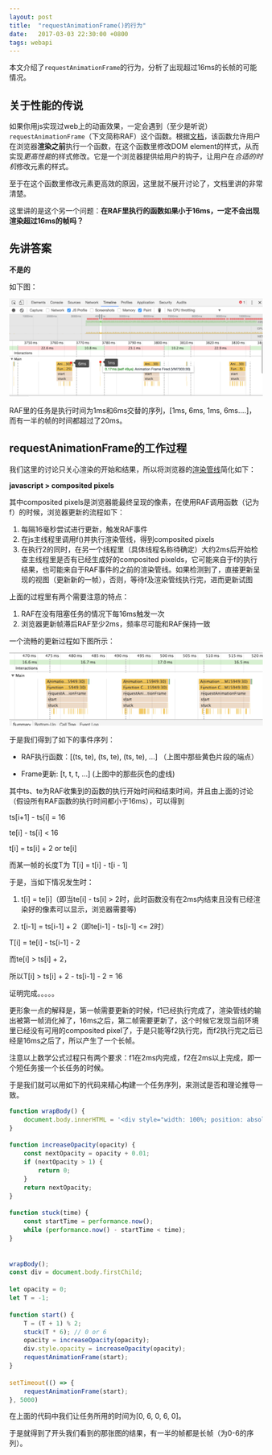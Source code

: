 ```yaml
---
layout: post
title:  "requestAnimationFrame()的行为"
date:   2017-03-03 22:30:00 +0800
tags: webapi
---
```


本文介绍了`requestAnimationFrame`的行为，分析了出现超过16ms的长帧的可能情况。

## 关于性能的传说

如果你用js实现过web上的动画效果，一定会遇到（至少是听说）`requestAnimationFrame`（下文简称RAF）这个函数。根据[文档](https://developer.mozilla.org/en-US/docs/Web/API/window/requestAnimationFrame)，该函数允许用户在浏览器**渲染之前**执行一个函数，在这个函数里修改DOM element的样式，从而实现*更高性能*的样式修改。它是一个浏览器提供给用户的钩子，让用户在*合适的时机*修改元素的样式。

至于在这个函数里修改元素更高效的原因，这里就不展开讨论了，文档里讲的非常清楚。

这里讲的是这个另一个问题：**在RAF里执行的函数如果小于16ms，一定不会出现渲染超过16ms的帧吗？**

## 先讲答案

**不是的**

如下图：

![result](https://raw.githubusercontent.com/michael8090/michael8090.github.io/master/assets/result.png)

RAF里的任务是执行时间为1ms和6ms交替的序列，[1ms, 6ms, 1ms, 6ms....]，而有一半的帧的时间都超过了20ms。

## requestAnimationFrame的工作过程

我们这里的讨论只关心渲染的开始和结果，所以将浏览器的[渲染管线](https://developers.google.com/web/fundamentals/performance/rendering/)简化如下：

**javascript > composited pixels**

其中composited pixels是浏览器能最终呈现的像素，在使用RAF调用函数（记为f）的时候，浏览器更新的流程如下：

1. 每隔16毫秒尝试进行更新，触发RAF事件
2. 在js主线程里调用f()并执行渲染管线，得到composited pixels
3. 在执行2的同时，在另一个线程里（具体线程名称待确定）大约2ms后开始检查主线程里是否有已经生成好的composited pixelds，它可能来自于f的执行结果，也可能来自于RAF事件的之前的渲染管线。如果检测到了，直接更新呈现的视图（更新新的一帧），否则，等待f及渲染管线执行完，进而更新试图

上面的过程里有两个需要注意的特点：
1. RAF在没有阻塞任务的情况下每16ms触发一次
2. 浏览器更新帧滞后RAF至少2ms，频率尽可能和RAF保持一致

一个流畅的更新过程如下图所示：

![pipeline](https://raw.githubusercontent.com/michael8090/michael8090.github.io/master/assets/60.png)

于是我们得到了如下的事件序列：

* RAF执行函数：[(ts, te), (ts, te), (ts, te), ...] （上图中那些黄色片段的端点）

* Frame更新: [t, t, t, ...] (上图中的那些灰色的虚线)

其中ts、te为RAF收集到的函数的执行开始时间和结束时间，并且由上面的讨论（假设所有RAF函数的执行时间都小于16ms），可以得到

ts[i+1] - ts[i] = 16

te[i] - ts[i] < 16

t[i] = ts[i] + 2 or te[i]

而某一帧的长度T为
T[i] = t[i] - t[i - 1]

于是，当如下情况发生时：

1. t[i] = te[i]（即当te[i] - ts[i] > 2时，此时函数没有在2ms内结束且没有已经渲染好的像素可以显示，浏览器需要等)

2. t[i-1] = ts[i-1] + 2（即te[i-1] - ts[i-1] <= 2时）

T[i] = te[i] - ts[i-1] - 2

而te[i] > ts[i] + 2，

所以T[i] > ts[i] + 2 - ts[i-1] - 2 = 16

证明完成。。。。。

更形象一点的解释是，第一帧需要更新的时候，f1已经执行完成了，渲染管线的输出被第一帧消化掉了，16ms之后，第二帧需要更新了，这个时候它发现当前环境里已经没有可用的composited pixel了，于是只能等f2执行完，而f2执行完之后已经是16ms之后了，所以产生了一个长帧。

注意以上数学公式过程只有两个要求：f1在2ms内完成，f2在2ms以上完成，即一个短任务接一个长任务的时候。

于是我们就可以用如下的代码来精心构建一个任务序列，来测试是否和理论推导一致。

```js
function wrapBody() {
    document.body.innerHTML = '<div style="width: 100%; position: absolute; height: 100%; background: yellow"></div>'
}

function increaseOpacity(opacity) {
    const nextOpacity = opacity + 0.01;
    if (nextOpacity > 1) {
        return 0;
    }
    return nextOpacity;
}

function stuck(time) {
    const startTime = performance.now();    
    while (performance.now() - startTime < time);
}


wrapBody();
const div = document.body.firstChild;

let opacity = 0;
let T = -1;

function start() {
    T = (T + 1) % 2;
    stuck(T * 6); // 0 or 6
    opacity = increaseOpacity(opacity);
    div.style.opacity = increaseOpacity(opacity);
    requestAnimationFrame(start);
}

setTimeout(() => {
    requestAnimationFrame(start);
}, 5000)

```

在上面的代码中我们让任务所用的时间为[0, 6, 0, 6, 0]。

于是就得到了开头我们看到的那张图的结果，有一半的帧都是长帧（为0-6的序列）。

